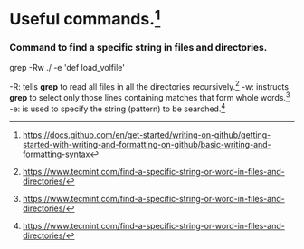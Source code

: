 # Useful commands.[^format]
[^format]: https://docs.github.com/en/get-started/writing-on-github/getting-started-with-writing-and-formatting-on-github/basic-writing-and-formatting-syntax

### Command to find a specific string in files and directories.
grep -Rw ./ -e 'def load_volfile'

-R: tells **grep** to read all files in all the directories recursively.[^1]
-w: instructs **grep** to select only those lines containing matches that form whole words.[^1]
-e: is used to specify the string (pattern) to be searched.[^1]

[^1]: https://www.tecmint.com/find-a-specific-string-or-word-in-files-and-directories/